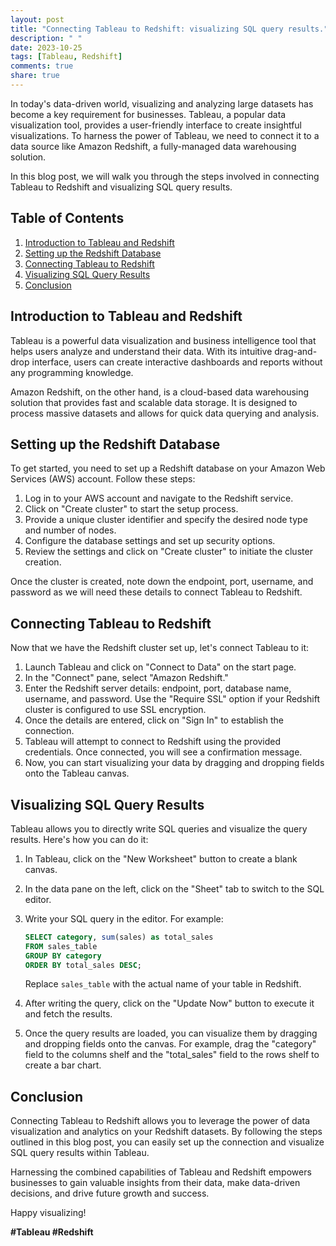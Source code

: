 ```yaml
---
layout: post
title: "Connecting Tableau to Redshift: visualizing SQL query results."
description: " "
date: 2023-10-25
tags: [Tableau, Redshift]
comments: true
share: true
---
```


In today's data-driven world, visualizing and analyzing large datasets has become a key requirement for businesses. Tableau, a popular data visualization tool, provides a user-friendly interface to create insightful visualizations. To harness the power of Tableau, we need to connect it to a data source like Amazon Redshift, a fully-managed data warehousing solution.

In this blog post, we will walk you through the steps involved in connecting Tableau to Redshift and visualizing SQL query results.

## Table of Contents
1. [Introduction to Tableau and Redshift](#introduction-to-tableau-and-redshift)
2. [Setting up the Redshift Database](#setting-up-the-redshift-database)
3. [Connecting Tableau to Redshift](#connecting-tableau-to-redshift)
4. [Visualizing SQL Query Results](#visualizing-sql-query-results)
5. [Conclusion](#conclusion)

## Introduction to Tableau and Redshift

Tableau is a powerful data visualization and business intelligence tool that helps users analyze and understand their data. With its intuitive drag-and-drop interface, users can create interactive dashboards and reports without any programming knowledge.

Amazon Redshift, on the other hand, is a cloud-based data warehousing solution that provides fast and scalable data storage. It is designed to process massive datasets and allows for quick data querying and analysis.

## Setting up the Redshift Database

To get started, you need to set up a Redshift database on your Amazon Web Services (AWS) account. Follow these steps:

1. Log in to your AWS account and navigate to the Redshift service.
2. Click on "Create cluster" to start the setup process.
3. Provide a unique cluster identifier and specify the desired node type and number of nodes.
4. Configure the database settings and set up security options.
5. Review the settings and click on "Create cluster" to initiate the cluster creation.

Once the cluster is created, note down the endpoint, port, username, and password as we will need these details to connect Tableau to Redshift.

## Connecting Tableau to Redshift

Now that we have the Redshift cluster set up, let's connect Tableau to it:

1. Launch Tableau and click on "Connect to Data" on the start page.
2. In the "Connect" pane, select "Amazon Redshift."
3. Enter the Redshift server details: endpoint, port, database name, username, and password.
   Use the "Require SSL" option if your Redshift cluster is configured to use SSL encryption.
4. Once the details are entered, click on "Sign In" to establish the connection.
5. Tableau will attempt to connect to Redshift using the provided credentials. Once connected, you will see a confirmation message.
6. Now, you can start visualizing your data by dragging and dropping fields onto the Tableau canvas.

## Visualizing SQL Query Results

Tableau allows you to directly write SQL queries and visualize the query results. Here's how you can do it:

1. In Tableau, click on the "New Worksheet" button to create a blank canvas.
2. In the data pane on the left, click on the "Sheet" tab to switch to the SQL editor.
3. Write your SQL query in the editor. For example:

   ```sql
   SELECT category, sum(sales) as total_sales
   FROM sales_table
   GROUP BY category
   ORDER BY total_sales DESC;
   ```

   Replace `sales_table` with the actual name of your table in Redshift.

4. After writing the query, click on the "Update Now" button to execute it and fetch the results.
5. Once the query results are loaded, you can visualize them by dragging and dropping fields onto the canvas.
   For example, drag the "category" field to the columns shelf and the "total_sales" field to the rows shelf to create a bar chart.

## Conclusion

Connecting Tableau to Redshift allows you to leverage the power of data visualization and analytics on your Redshift datasets. By following the steps outlined in this blog post, you can easily set up the connection and visualize SQL query results within Tableau.

Harnessing the combined capabilities of Tableau and Redshift empowers businesses to gain valuable insights from their data, make data-driven decisions, and drive future growth and success.

Happy visualizing!

**#Tableau #Redshift**